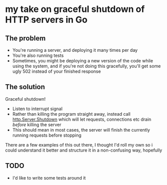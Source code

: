 # my take on graceful shutdown of HTTP servers in Go

## The problem

- You're running a server, and deploying it many times per day
- You're also running tests
- Sometimes, you might be deploying a new version of the code while using the system, and if you're not doing this gracefully, you'll get some ugly 502 instead of your finished response

## The solution

Graceful shutdown! 

- Listen to interrupt signal
- Rather than killing the program straight away, instead call [http.Server.Shutdown](https://pkg.go.dev/net/http#Server.Shutdown) which will let requests, connections etc drain _before_ killing the server
- This should mean in most cases, the server will finish the currently running requests before stopping

There are a few examples of this out there, I thought I'd roll my own so i could understand it better and structure it in a non-confusing way, hopefully

## TODO

- I'd like to write some tests around it